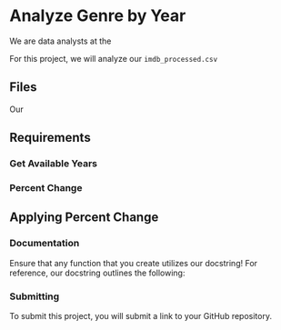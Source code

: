 # Analyze Genre by Year

We are data analysts at the 

For this project, we will analyze our `imdb_processed.csv` 

## Files

Our

## Requirements

### Get Available Years


### Percent Change


## Applying Percent Change



### Documentation

Ensure that any function that you create utilizes our docstring! For reference, our docstring outlines the following:



### Submitting

To submit this project, you will submit a link to your GitHub repository.